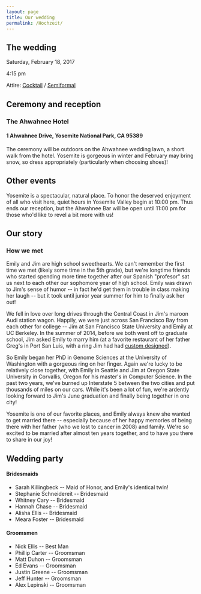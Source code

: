 ```yaml
---
layout: page
title: Our wedding
permalink: /Hochzeit/
---
```


## The wedding

Saturday, February 18, 2017

4:15 pm

Attire: [Cocktail](https://www.youtube.com/watch?v=Of5QjLNnufg) / [Semiformal](https://www.theknot.com/content/wedding-guest-attire-cheat-sheet)

## Ceremony and reception

### The Ahwahnee Hotel

#### 1 Ahwahnee Drive, Yosemite National Park, CA 95389

The ceremony will be outdoors on the Ahwahnee wedding lawn, a short walk from the hotel. Yosemite is gorgeous in winter and February may bring snow, so dress appropriately (particularly when choosing shoes)!  

## Other events

Yosemite is a spectacular, natural place. To honor the deserved enjoyment of all who visit here, quiet hours in Yosemite Valley begin at 10:00 pm. Thus ends our reception, but the Ahwahnee Bar will be open until 11:00 pm for those who'd like to revel a bit more with us!

## Our story

### How we met

Emily and Jim are high school sweethearts. We can't remember the first time we met (likely some time in the 5th grade), but we're longtime friends who started spending more time together after our Spanish "profesor" sat us next to each other our sophomore year of high school. Emily was drawn to Jim's sense of humor -- in fact he'd get them in trouble in class making her laugh -- but it took until junior year summer for him to finally ask her out! 

We fell in love over long drives through the Central Coast in Jim's maroon Audi station wagon. Happily, we were just across San Francisco Bay from each other for college -- Jim at San Francisco State University and Emily at UC Berkeley. In the summer of 2014, before we both went off to graduate school, Jim asked Emily to marry him (at a favorite restaurant of her father Greg's in Port San Luis, with a ring Jim had had [custom designed](http://www.serengetiwest.com/)). 

So Emily began her PhD in Genome Sciences at the University of Washington with a gorgeous ring on her finger. Again we're lucky to be relatively close together, with Emily in Seattle and Jim at Oregon State University in Corvallis, Oregon for his master's in Computer Science. In the past two years, we've burned up Interstate 5 between the two cities and put thousands of miles on our cars. While it's been a lot of fun, we're ardently looking forward to Jim's June graduation and finally being together in one city!

Yosemite is one of our favorite places, and Emily always knew she wanted to get married there -- especially because of her happy memories of being there with her father (who we lost to cancer in 2008) and family. We're so excited to be married after almost ten years together, and to have you there to share in our joy! 

## Wedding party

#### Bridesmaids
+ Sarah Killingbeck -- Maid of Honor, and Emily's identical twin!
+ Stephanie Schneidereit -- Bridesmaid
+ Whitney Cary -- Bridesmaid
+ Hannah Chase -- Bridesmaid
+ Alisha Ellis -- Bridesmaid
+ Meara Foster -- Bridesmaid

#### Groomsmen
+ Nick Ellis -- Best Man
+ Phillip Carter -- Groomsman
+ Matt Duhon -- Groomsman
+ Ed Evans -- Groomsman
+ Justin Greene -- Groomsman
+ Jeff Hunter -- Groomsman
+ Alex Lepinski -- Groomsman
